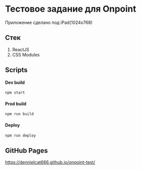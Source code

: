 # Тестовое задание для Onpoint

Приложение сделано под iPad(1024x768)

## Стек

1. ReactJS
2. CSS Modules

## Scripts

#### Dev build
```bash
npm start
```
#### Prod build
```bash
npm run build
```
#### Deploy
```bash
npm run deploy
```

## GitHub Pages

https://dennielcat666.github.io/onpoint-test/
